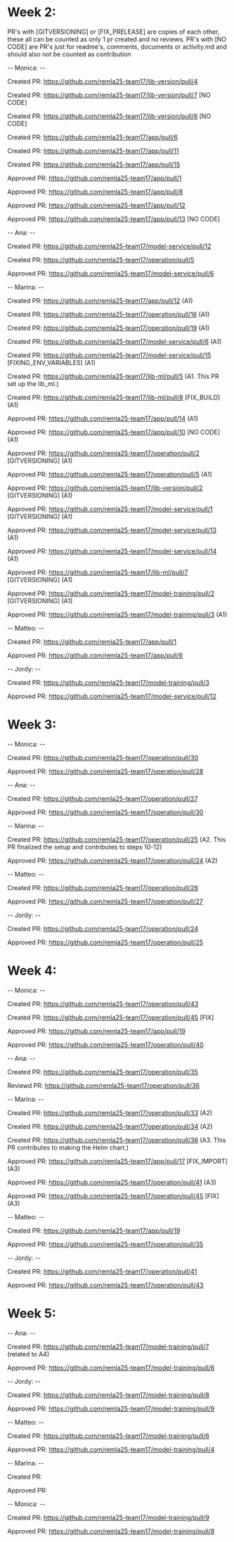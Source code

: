# Week 2:

PR's with [GITVERSIONING] or [FIX_PRELEASE] are copies of each other, these all can be counted as only 1 pr created and no reviews.
PR's with [NO CODE] are PR's just for readme's, comments, documents or activity.md and should also not be counted as contribution

-- Monica: --

Created PR: https://github.com/remla25-team17/lib-version/pull/4

Created PR: https://github.com/remla25-team17/lib-version/pull/7 [NO CODE]

Created PR: https://github.com/remla25-team17/lib-version/pull/6 [NO CODE]

Created PR: https://github.com/remla25-team17/app/pull/6

Created PR: https://github.com/remla25-team17/app/pull/11

Created PR: https://github.com/remla25-team17/app/pull/15
  
Approved PR: https://github.com/remla25-team17/app/pull/1

Approved PR: https://github.com/remla25-team17/app/pull/8

Approved PR: https://github.com/remla25-team17/app/pull/12

Approved PR: https://github.com/remla25-team17/app/pull/13 [NO CODE]

-- Ana: --

Created PR: https://github.com/remla25-team17/model-service/pull/12

Created PR: https://github.com/remla25-team17/operation/pull/5

Approved PR: https://github.com/remla25-team17/model-service/pull/6

-- Marina: --

Created PR: https://github.com/remla25-team17/app/pull/12 (A1)

Created PR: https://github.com/remla25-team17/operation/pull/16 (A1)

Created PR: https://github.com/remla25-team17/operation/pull/19 (A1)

Created PR: https://github.com/remla25-team17/model-service/pull/6 (A1)

Created PR: https://github.com/remla25-team17/model-service/pull/15 [FIXING_ENV_VARIABLES] (A1)

Created PR: https://github.com/remla25-team17/lib-ml/pull/5 (A1. This PR set up the lib_ml.)

Created PR: https://github.com/remla25-team17/lib-ml/pull/8 [FIX_BUILD] (A1)

Approved PR: https://github.com/remla25-team17/app/pull/14 (A1)

Approved PR: https://github.com/remla25-team17/app/pull/10 [NO CODE] (A1)

Approved PR: https://github.com/remla25-team17/operation/pull/2 [GITVERSIONING] (A1)

Approved PR: https://github.com/remla25-team17/operation/pull/5 (A1)

Approved PR: https://github.com/remla25-team17/lib-version/pull/2 [GITVERSIONING] (A1)

Approved PR: https://github.com/remla25-team17/model-service/pull/1 [GITVERSIONING] (A1)

Approved PR: https://github.com/remla25-team17/model-service/pull/13 (A1)

Approved PR: https://github.com/remla25-team17/model-service/pull/14 (A1)

Approved PR: https://github.com/remla25-team17/lib-ml/pull/7 [GITVERSIONING] (A1)

Approved PR: https://github.com/remla25-team17/model-training/pull/2 [GITVERSIONING] (A1)

Approved PR: https://github.com/remla25-team17/model-training/pull/3 (A1)

-- Matteo: --

Created PR: https://github.com/remla25-team17/app/pull/1
  
Approved PR: https://github.com/remla25-team17/app/pull/6

-- Jordy: --

Created PR: https://github.com/remla25-team17/model-training/pull/3
  
Approved PR: https://github.com/remla25-team17/model-service/pull/12

# Week 3:

-- Monica: --

Created PR: https://github.com/remla25-team17/operation/pull/30

Approved PR: https://github.com/remla25-team17/operation/pull/28

-- Ana: --

Created PR: https://github.com/remla25-team17/operation/pull/27

Approved PR: https://github.com/remla25-team17/operation/pull/30

-- Marina: --

Created PR: https://github.com/remla25-team17/operation/pull/25 (A2. This PR finalized the setup and contributes to steps 10-12)

Approved PR: https://github.com/remla25-team17/operation/pull/24 (A2)

-- Matteo: --

Created PR: https://github.com/remla25-team17/operation/pull/28

Approved PR: https://github.com/remla25-team17/operation/pull/27

-- Jordy: --

Created PR: https://github.com/remla25-team17/operation/pull/24

Approved PR: https://github.com/remla25-team17/operation/pull/25

# Week 4:

-- Monica: --

Created PR: https://github.com/remla25-team17/operation/pull/43

Created PR: https://github.com/remla25-team17/operation/pull/45 [FIX]

Approved PR: https://github.com/remla25-team17/app/pull/19

Approved PR: https://github.com/remla25-team17/operation/pull/40

-- Ana: --

Created PR: https://github.com/remla25-team17/operation/pull/35

Reviewd PR: https://github.com/remla25-team17/operation/pull/36

-- Marina: --

Created PR: https://github.com/remla25-team17/operation/pull/33 (A2)

Created PR: https://github.com/remla25-team17/operation/pull/34 (A2)

Created PR: https://github.com/remla25-team17/operation/pull/36 (A3. This PR contributes to making the Helm chart.)

Approved PR: https://github.com/remla25-team17/app/pull/17 [FIX_IMPORT] (A3)

Approved PR: https://github.com/remla25-team17/operation/pull/41 (A3)

Approved PR: https://github.com/remla25-team17/operation/pull/45 [FIX] (A3)

-- Matteo: --

Created PR: https://github.com/remla25-team17/app/pull/19

Approved PR: https://github.com/remla25-team17/operation/pull/35

-- Jordy: --

Created PR: https://github.com/remla25-team17/operation/pull/41

Approved PR: https://github.com/remla25-team17/operation/pull/43


# Week 5:

-- Ana: --

Created PR: https://github.com/remla25-team17/model-training/pull/7 (related to A4)

Approved PR: https://github.com/remla25-team17/model-training/pull/6

-- Jordy: --

Created PR: https://github.com/remla25-team17/model-training/pull/8

Approved PR: https://github.com/remla25-team17/model-training/pull/9

-- Matteo: --

Created PR: https://github.com/remla25-team17/model-training/pull/6

Approved PR: https://github.com/remla25-team17/model-training/pull/4

-- Marina: --

Created PR:

Approved PR: 

-- Monica: --

Created PR: https://github.com/remla25-team17/model-training/pull/9

Approved PR: https://github.com/remla25-team17/model-training/pull/8
